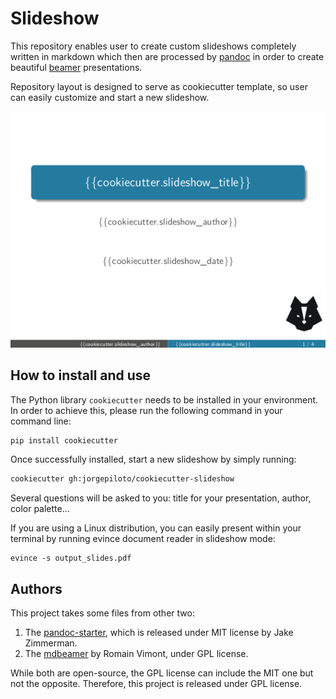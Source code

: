Slideshow
=========

This repository enables user to create custom slideshows completely written in
markdown which then are processed by [pandoc](https://pandoc.org/) in order to
create beautiful [beamer](https://www.overleaf.com/learn/latex/beamer)
presentations.

Repository layout is designed to serve as cookiecutter template, so user can
easily customize and start a new slideshow.

<p align="center">
  <img src="preview.png" />
</p>


How to install and use
----------------------

The Python library `cookiecutter` needs to be installed in your environment. In
order to achieve this, please run the following command in your command line:

```bash
pip install cookiecutter
```

Once successfully installed, start a new slideshow by simply running:

```bash
cookiecutter gh:jorgepiloto/cookiecutter-slideshow
```

Several questions will be asked to you: title for your presentation, author,
color palette...

If you are using a Linux distribution, you can easily present within your
terminal by running evince document reader in slideshow mode:

```
evince -s output_slides.pdf
```


Authors
-------

This project takes some files from other two:

1. The [pandoc-starter](https://github.com/rom1v/mdbeamer), which is released
   under MIT license by Jake Zimmerman.
2. The [mdbeamer](https://github.com/rom1v/mdbeamer) by Romain Vimont, under GPL
   license.

While both are open-source, the GPL license can include the MIT one but not the
opposite. Therefore, this project is released under GPL license. 
